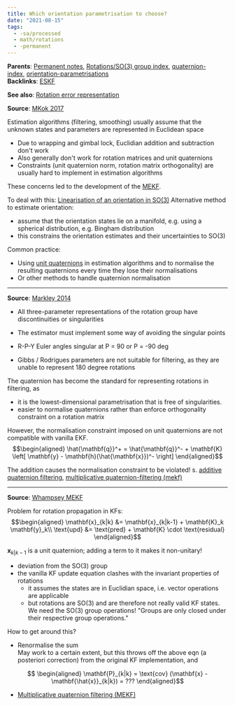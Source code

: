 ```yaml
---
title: Which orientation parametrisation to choose?
date: "2021-08-15"
tags:
  - -sa/processed
  - math/rotations
  - -permanent
---
```


**Parents**: [Permanent notes](permanent/_index.md), [Rotations/SO(3) group index](../studienarbeit/rotations-so-3-group-index.md), [quaternion-index](../studienarbeit/quaternion-index.md), [orientation-parametrisations](../studienarbeit/orientation-parametrisations.md)  
**Backlinks**: [ESKF](../studienarbeit/50.5-error-state-kalman-filter.md)

**See also**: [Rotation error representation](../studienarbeit/rotation-error-representation.md)  

**Source**: [MKok 2017](../studienarbeit/mkok-2017.md)

Estimation algorithms (filtering, smoothing) usually assume that the unknown states and parameters are represented in Euclidean space

*   Due to wrapping and gimbal lock, Euclidian addition and subtraction don't work
*   Also generally don't work for rotation matrices and unit quaternions
*   Constraints (unit quaternion norm, rotation matrix orthogonality) are usually hard to implement in estimation algorithms

These concerns led to the development of the [MEKF](../studienarbeit/50.4.2-multiplicative-quaternion-filtering-mekf.md).

To deal with this: [Linearisation of an orientation in SO(3)](../studienarbeit/linearisation-of-an-orientation-in-so-3.md)
Alternative method to estimate orientation:

*   assume that the orientation states lie on a manifold, e.g. using a spherical distribution, e.g. Bingham distribution
*   this constrains the orientation estimates and their uncertainties to SO(3)

Common practice:

*   Using [unit quaternions](../studienarbeit/unit-quaternions.md) in estimation algorithms and to normalise the resulting quaternions every time they lose their normalisations
*   Or other methods to handle quaternion normalisation

* * *

**Source**: [Markley 2014](../studienarbeit/markley-2014.md)

*   All three-parameter representations of the rotation group have discontinuities or singularities
*   The estimator must implement some way of avoiding the singular points

*   R-P-Y Euler angles singular at P = 90 or P = -90 deg
*   Gibbs / Rodrigues parameters are not suitable for filtering, as they are unable to represent 180 degree rotations

The quaternion has become the standard for representing rotations in filtering, as

*   it is the lowest-dimensional parametrisation that is free of singularities.
*   easier to normalise quaternions rather than enforce orthogonality constraint on a rotation matrix

However, the normalisation constraint imposed on unit quaternions are not compatible with vanilla EKF.
$$\begin{aligned}
\hat{\mathbf{q}}^+
	= \hat{\mathbf{q}}^-
		+ \mathbf{K} \left[ \mathbf{y} - \mathbf{h}(\hat{\mathbf{x}})^- \right]
\end{aligned}$$  

The addition causes the normalisation constraint to be violated!
s. [additive quaternion filtering](../studienarbeit/50.4.1-additive-quaternion-filtering.md), [multiplicative quaternion-filtering (mekf)](../studienarbeit/50.4.2-multiplicative-quaternion-filtering-mekf.md)

* * *

**Source**: [Whampsey MEKF](../studienarbeit/whampsey-mekf.md)

Problem for rotation propagation in KFs:
$$\begin{aligned}
\mathbf{x}_{k|k} &= \mathbf{x}_{k|k-1} + \mathbf{K}_k \mathbf{y}_k\\
\text{upd} &= \text{pred} + \mathbf{K} \cdot \text{residual}
\end{aligned}$$

$\mathbf{x}_{k|k-1}$ is a unit quaternion; adding a term to it makes it non-unitary!

*   deviation from the SO(3) group
*   the vanilla KF update equation clashes with the invariant properties of rotations
    *   it assumes the states are in Euclidian space, i.e. vector operations are applicable
    *   but rotations are SO(3) and are therefore not really valid KF states. We need the SO(3) group operations!
        "Groups are only closed under their respective group operations."

How to get around this?

*   Renormalise the sum  
    May work to a certain extent, but this throws off the above eqn (a posteriori correction) from the original KF implementation, and

$$ \begin{aligned}
\mathbf{P}_{k|k} = \text{cov} (\mathbf{x} - \mathbf{\hat{x}}_{k|k}) = ???
\end{aligned}$$

*   [Multiplicative quaternion filtering (MEKF)](../studienarbeit/50.4.2-multiplicative-quaternion-filtering-mekf.md)

